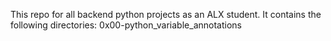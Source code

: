 This repo for all backend python projects as an ALX student.
It contains the following directories:
0x00-python_variable_annotations
